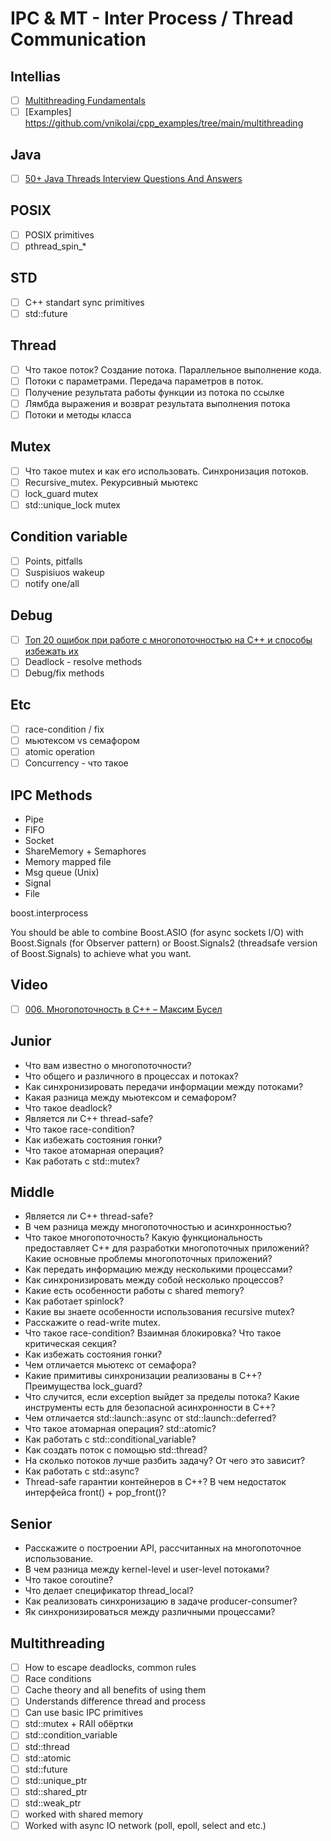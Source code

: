 # IPC & MT - Inter Process / Thread Communication

## Intellias

- [ ] [Multithreading Fundamentals](https://www.youtube.com/watch?v=gOvrMLEsPhQ)
- [ ] [Examples] https://github.com/vnikolai/cpp_examples/tree/main/multithreading

## Java

- [ ] [50+ Java Threads Interview Questions And Answers](https://javaconceptoftheday.com/java-threads-interview-questions-and-answers/)

## POSIX

- [ ] POSIX primitives
- [ ] pthread_spin_*

## STD

- [ ] C++ standart sync primitives
- [ ] std::future

## Thread

- [ ] Что такое поток? Создание потока. Параллельное выполнение кода.
- [ ] Потоки с параметрами. Передача параметров в поток.
- [ ] Получение результата работы функции из потока по ссылке
- [ ] Лямбда выражения и возврат результата выполнения потока
- [ ] Потоки и методы класса

## Mutex

- [ ] Что такое mutex и как его использовать. Синхронизация потоков.
- [ ] Recursive_mutex. Рекурсивный мьютекс
- [ ] lock_guard mutex
- [ ] std::unique_lock mutex

## Condition variable

- [ ] Points, pitfalls
- [ ] Suspisiuos wakeup
- [ ] notify one/all

## Debug

- [ ] [Топ 20 ошибок при работе с многопоточностью на С++ и способы избежать их](https://habr.com/ru/post/443406/)
- [ ] Deadlock - resolve methods
- [ ] Debug/fix methods

## Etc

- [ ] race-condition / fix
- [ ] мьютексом vs семафором
- [ ] atomic operation
- [ ] Concurrency - что такое

## IPC Methods

- Pipe
- FIFO
- Socket
- ShareMemory + Semaphores
- Memory mapped file
- Msg queue (Unix)
- Signal
- File

boost.interprocess

You should be able to combine Boost.ASIO (for async sockets I/O)
with Boost.Signals (for Observer pattern) or Boost.Signals2 (threadsafe version of Boost.Signals)
to achieve what you want.

## Video

- [ ] [006. Многопоточность в С++ – Максим Бусел](https://www.youtube.com/watch?v=-TuJP8pUBW0)

## Junior

- Что вам известно о многопоточности?
- Что общего и различного в процессах и потоках?
- Как синхронизировать передачи информации между потоками?
- Какая разница между мьютексом и семафором?
- Что такое deadlock?
- Является ли С++ thread-safe?
- Что такое race-condition?
- Как избежать состояния гонки?
- Что такое атомарная операция?
- Как работать с std::mutex?

## Middle

- Является ли С++ thread-safe?
- В чем разница между многопоточностью и асинхронностью?
- Что такое многопоточность? Какую функциональность предоставляет С++ для разработки многопоточных
  приложений? Какие основные проблемы многопоточных приложений?
- Как передать информацию между несколькими процессами?
- Как синхронизировать между собой несколько процессов?
- Какие есть особенности работы с shared memory?
- Как работает spinlock?
- Какие вы знаете особенности использования recursive mutex?
- Расскажите о read-write mutex.
- Что такое race-condition? Взаимная блокировка? Что такое критическая секция?
- Как избежать состояния гонки?
- Чем отличается мьютекс от семафора?
- Какие примитивы синхронизации реализованы в C++? Преимущества lock_guard?
- Что случится, если exception выйдет за пределы потока? Какие инструменты есть для безопасной
  асинхронности в С++?
- Чем отличается std::launch::async от std::launch::deferred?
- Что такое атомарная операция? std::atomic?
- Как работать с std::conditional_variable?
- Как создать поток с помощью std::thread?
- На сколько потоков лучше разбить задачу? От чего это зависит?
- Как работать с std::async?
- Thread-safe гарантии контейнеров в С++? В чем недостаток интерфейса front() + pop_front()?

## Senior

- Расскажите о построении API, рассчитанных на многопоточное использование.
- В чем разница между kernel-level и user-level потоками?
- Что такое coroutine?
- Что делает спецификатор thread_local?
- Как реализовать синхронизацию в задаче producer-consumer?
- Як синхронизироваться между различными процессами?

## Multithreading

- [ ] How to escape deadlocks, common rules
- [ ] Race conditions
- [ ] Cache theory and all benefits of using them
- [ ] Understands difference thread and process
- [ ] Can use basic IPC primitives
- [ ] std::mutex + RAII обёртки
- [ ] std::condition_variable
- [ ] std::thread
- [ ] std::atomic
- [ ] std::future
- [ ] std::unique_ptr
- [ ] std::shared_ptr
- [ ] std::weak_ptr
- [ ] worked with shared memory
- [ ] Worked with async IO network (poll, epoll, select and etc.)
